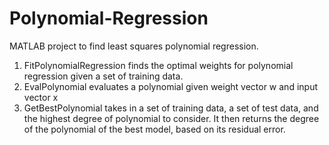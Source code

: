 # Polynomial-Regression
MATLAB project to find least squares polynomial regression.

1) FitPolynomialRegression finds the optimal weights for polynomial regression given a set of training data.
2) EvalPolynomial evaluates a polynomial given weight vector w and input vector x
3) GetBestPolynomial takes in a set of training data, a set of test data, and the highest degree of polynomial to consider.
It then returns the degree of the polynomial of the best model, based on its residual error.

